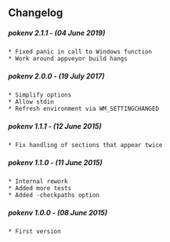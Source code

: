 ## Changelog

##### pokenv 2.1.1 - (04 June 2019)

    * Fixed panic in call to Windows function
    * Work around appveyor build hangs

##### pokenv 2.0.0 - (19 July 2017)

    * Simplify options
    * Allow stdin
    * Refresh environment via WM_SETTINGCHANGED

##### pokenv 1.1.1 - (12 June 2015)

    * Fix handling of sections that appear twice

##### pokenv 1.1.0 - (11 June 2015)

    * Internal rework
    * Added more tests
    * Added -checkpaths option

##### pokenv 1.0.0 - (08 June 2015)

    * First version
